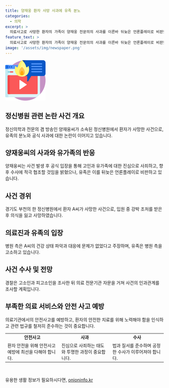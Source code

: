 ```yaml
---
title: 양재웅 환자 사망 사과에 유족 분노
categories:
  - 의학
excerpt: >
  의료사고로 사망한 환자의 가족이 양재웅 전문의의 사과를 이른바 뒤늦은 언론플레이로 비판했다. 피해자의 어머니는 언론 보도 이후 뒤통수를 맞은 것으로 생각하며 진심 어린 사과가 아니라고 지적했다. 이에 양재웅은 공식 입장에서 진심으로 사죄의 뜻을 표하고, 사건에 대한 수사에 적극 협조할 것이라고 밝혔다. 지난 5월에 발생한 사건으로, 인근 경찰서가 사인을 장폐색으로 추정하고, 가족은 의료진 6명을 고소했다. 현재 경찰은 사건과 인과관계를 조사 중이다. (단어 수: 125)
feature_text: >
  의료사고로 사망한 환자의 가족이 양재웅 전문의의 사과를 이른바 뒤늦은 언론플레이로 비판했다. 피해자의 어머니는 언론 보도 이후 뒤통수를 맞은 것으로 생각하며 진심 어린 사과가 아니라고 지적했다. 이에 양재웅은 공식 입장에서 진심으로 사죄의 뜻을 표하고, 사건에 대한 수사에 적극 협조할 것이라고 밝혔다. 지난 5월에 발생한 사건으로, 인근 경찰서가 사인을 장폐색으로 추정하고, 가족은 의료진 6명을 고소했다. 현재 경찰은 사건과 인과관계를 조사 중이다. (단어 수: 125)
image: '/assets/img/newspaper.png'
---
```


<p><img src="/assets/img/news.png" alt="rentncar 속보" /></p>

<h2 data-ke-size="size26">정신병원 관련 논란 사건 개요</h2>

<p>정신의학과 전문의 겸 방송인 양재웅씨가 소속된 정신병원에서 환자가 사망한 사건으로, 유족의 분노와 공식 사과에 대한 논란이 이어지고 있습니다.</p>

<h2 data-ke-size="size26">양재웅씨의 사과와 유가족의 반응</h2>

<p>양재웅씨는 사건 발생 후 공식 입장을 통해 고인과 유가족에 대한 진심으로 사죄하고, 향후 수사에 적극 협조할 것임을 밝혔으나, 유족은 이를 뒤늦은 언론플레이로 비판하고 있습니다.</p>

<h2 data-ke-size="size26">사건 경위</h2>

<p>경기도 부천의 한 정신병원에서 환자 A씨가 사망한 사건으로, 입원 중 강박 조처를 받은 후 의식을 잃고 사망하였습니다.</p>

<h2 data-ke-size="size26">의료진과 유족의 입장</h2>

<p>병원 측은 A씨의 건강 상태 파악과 대응에 문제가 없었다고 주장하며, 유족은 병원 측을 고소하고 있습니다.</p>

<h2 data-ke-size="size26">사건 수사 및 전망</h2>

<p>경찰은 고소인과 피고소인을 조사한 뒤 의료 전문기관 자문을 거쳐 사건의 인과관계를 조사할 계획입니다.</p>

<h2 data-ke-size="size26">부족한 의료 서비스와 안전 사고 예방</h2>

<p>의료기관에서의 안전사고를 예방하고, 환자의 안전한 치료를 위해 노력해야 함을 인식하고 관련 법규를 철저히 준수하는 것이 중요합니다. </p>

<table>
    <tr>
        <td style="text-align: center; height: 17px;"><b>안전사고</b></td>
        <td style="text-align: center; height: 17px;"><b>사과</b></td>
        <td style="text-align: center; height: 17px;"><b>수사</b></td>
    </tr>
    <tr>
        <td>환자 안전을 위해 안전사고 예방에 최선을 다해야 합니다.</td>
        <td>진심으로 사죄하는 태도와 투명한 과정이 중요합니다.</td>
        <td>법과 질서를 준수하며 공정한 수사가 이루어져야 합니다.</td>
    </tr>
</table>

<p data-ke-size="size16">&nbsp;</p>
유용한 생활 정보가 필요하시다면, <a href="https://onioninfo.kr" rel="dofollow">onioninfo.kr</a>


